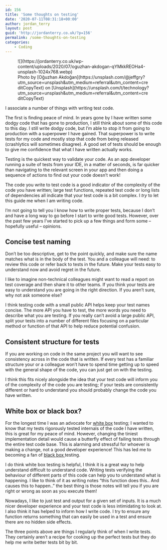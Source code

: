 ```yaml
---
id: 156
title: 'Some thoughts on testing'
date: '2020-07-11T08:31:18+00:00'
author: jordan_terry
layout: post
guid: 'http://jordanterry.co.uk/?p=156'
permalink: /some-thoughts-on-testing
categories:
    - Coding
---
```


<figure class="wp-block-image size-large">![](https://jordanterry.co.uk/wp-content/uploads/2020/07/oguzhan-akdogan-qYMkkREOHa4-unsplash-1024x768.webp)<figcaption>Photo by [Oğuzhan Akdoğan](https://unsplash.com/@jeffgry?utm_source=unsplash&utm_medium=referral&utm_content=creditCopyText) on [Unsplash](https://unsplash.com/t/technology?utm_source=unsplash&utm_medium=referral&utm_content=creditCopyText)</figcaption></figure>I associate a number of things with writing test code.

The first is finding peace of mind. In years gone by I have written some dodgy code that has gone to production, I still think about some of this code to this day. I still write dodgy code, but I’m able to stop it from going to production with a superpower I have gained. That superpower is to write tests for my code and mostly stop that code from being released (crashlytics will sometimes disagree). A good set of tests should be enough to give me confidence that what I have written actually works.

Testing is the quickest way to validate your code. As an app developer running a suite of tests from your IDE, in a matter of seconds, is far quicker than navigating to the relevant screen in your app and then doing a sequence of actions to find out your code doesn’t work!

The code you write to test code is a good indicator of the complexity of the code you have written; large test functions, repeated test code or long lists of dependencies all indicate that your test code is a bit complex. I *try* to let this guide me when I am writing code.

I’m not going to tell you I know how to write proper tests, because I don’t and have a long way to go before I start to write good tests. However, over the past few years I’ve started to pick up a few things and form some – hopefully useful – opinions.

## Concise test naming

Don’t be too descriptive, get to the point quickly, and make sure the name matches what is in the body of the test. You and a colleague will need: to review this code or refer back to tests in the future. Make your tests easy to understand now and avoid regret in the future.

I like to imagine non-technical colleagues might want to read a report on test coverage and then share it to other teams. If you think your tests are easy to understand you are going in the right direction. If you aren’t sure, why not ask someone else?

I think testing code with a small public API helps keep your test names concise. The more API you have to test, the more words you need to describe what you are testing. If you really can’t avoid a large public API, split your tests into a number of different files focusing on a particular method or function of that API to help reduce potential confusion.

## Consistent structure for tests

If you are working on code in the same project you will want to see consistency across in the code that is written. If every test has a familiar structure your or a colleague won’t have to spend time getting up to speed with the general shape of the code, you can just get on with the testing.

I think this fits nicely alongside the idea that your test code will inform you of the complexity of the code you are testing; if your tests are consistently different or hard to understand you should probably change the code you have written.

## White box or black box?

For the longest time I was an advocate for [white box](https://en.wikipedia.org/wiki/White-box_testing) testing; I wanted to know that my tests rigorously tested internals of the code I have written, this is great for my peace of mind. However, changing the tiniest implementation detail would cause a butterfly effect of failing tests through the entire test code base. This is alarming and stressful for whoever is making a change, not a good developer experience! This has led me to becoming a fan of [black box ](https://en.wikipedia.org/wiki/Black-box_testing)testing.

I do think white box testing is helpful, I think it is a great way to help understand difficult to understand code. Writing tests verifying the behaviour of different parts of this code can help you to understand what is happening. I like to think of it as writing notes “this function does this.. And causes this to happen..” the best thing is those notes will tell you if you are right or wrong as soon as you execute them!

Nowadays, I like to just test and output for a given set of inputs. It is a much nicer developer experience and your test code is less intimidating to look at. I also think it has helped to inform how I write code. I try to ensure any function returns something that can easily be used in a test and ensure there are no hidden side effects.

The three points above are things I regularly think of when I write tests. They certainly aren’t a recipe for cooking up the perfect tests but they do help me write better tests bit by bit.